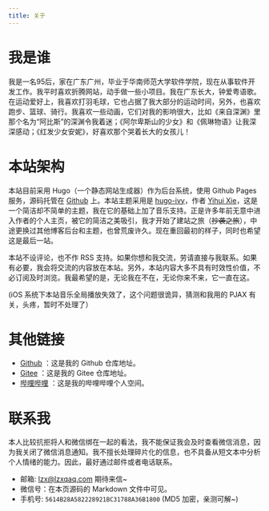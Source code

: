```yaml
---
title: 关于
---
```


# 我是谁
我是一名95后，家在广东广州，毕业于华南师范大学软件学院，现在从事软件开发工作。我平时喜欢折腾网站，动手做一些小项目。我在广东长大，钟爱粤语歌。在运动爱好上，我喜欢打羽毛球，它也占据了我大部分的运动时间，另外，也喜欢跑步、篮球、骑行。我喜欢一些动画，它们对我的影响很大，比如《来自深渊》里那个名为“阿比斯”的深渊令我着迷；《阿尔卑斯山的少女》和《佩琳物语》让我深深感动；《红发少女安妮》，好喜欢那个哭着长大的女孩儿！

# 本站架构
本站目前采用 Hugo（一个静态网站生成器）作为后台系统，使用 Github Pages 服务，源码托管在 [Github](https://github.com/lzxqaq/source_lzxqaq.git) 上。本站主题采用是 [hugo-ivy](https://github.com/yihui/hugo-ivy)，作者 [Yihui Xie](https://yihui.org/)，这是一个简洁却不简单的主题，我在它的基础上加了音乐支持。正是许多年前无意中进入作者的个人主页，被它的简洁之美吸引，我才开始了建站之旅（~~抄袭之旅~~），中途更换过其他博客后台和主题，也曾荒废许久。现在重回最初的样子，同时也希望这是最后一站。  

本站不设评论，也不作 RSS 支持。如果你想和我交流，劳请直接与我联系。如果有必要，我会将交流的内容放在本站。另外，本站内容大多不具有时效性价值，不必订阅及时浏览。我最希望的是，无论我在不在，无论你来不来，它一直在这。

(iOS 系统下本站音乐全局播放失效了，这个问题很诡异，猜测和我用的 PJAX 有关，头疼，暂时不处理了）

# 其他链接
* [Github](https://github.com/lzxqaq) ：这是我的 Github 仓库地址。
* [Gitee](https://gitee.com/lzxqaq) ：这是我的 Gitee 仓库地址。
* [哔哩哔哩](https://space.bilibili.com/404289432) ：这是我的哔哩哔哩个人空间。


# 联系我

本人比较抗拒将人和微信绑在一起的看法，我不能保证我会及时查看微信消息，因为我关闭了微信消息通知。我不擅长处理碎片化的信息，也不具备从短文本中分析个人情绪的能力。因此，最好通过邮件或者电话联系。

[//]: # (微信号： BaiGei-Wan)
* 邮箱: [lzx@lzxqaq.com](mailto:lzx@lzxqaq.com)  期待来信~
* 微信号：在本页源码的 Markdown 文件中可见。
* 手机号: `5614B28A582228921BC31788A36B1800` (MD5 加密，亲测可解~)


